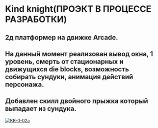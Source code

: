 # Kind knight(ПРОЭКТ В ПРОЦЕССЕ РАЗРАБОТКИ)
## 2д платформер на движке Arcade.
## На данный момент реализован вывод окна, 1 уровень, смерть от стационарных и движущихся die blocks, возможность собирать сундуки, анимация действий персонажа.
## Добавлен скилл двойного прыжка который выпадает из сундука.
<a href="https://ibb.co/nCdM1q8"><img src="https://i.ibb.co/X80x5fk/KK-0-02a.jpg" alt="KK-0-02a" border="0"></a>

